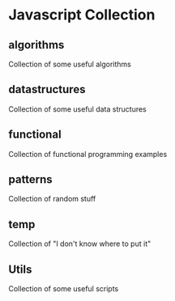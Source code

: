 # Javascript Collection

## algorithms
Collection of some useful algorithms

## datastructures
Collection of some useful data structures

## functional
Collection of functional programming examples

## patterns
Collection of random stuff

## temp
Collection of "I don't know where to put it"

## Utils
Collection of some useful scripts